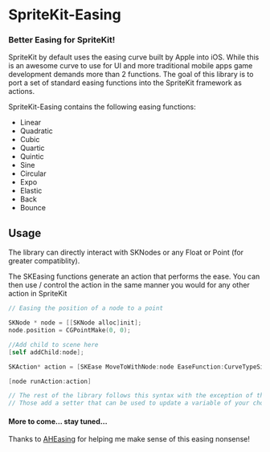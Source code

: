 # SpriteKit-Easing

### Better Easing for SpriteKit!

SpriteKit by default uses the easing curve built by Apple into iOS. While this is an awesome curve to use for UI and more traditional mobile apps game development demands more than 2 functions. The goal of this library is to port a set of standard easing functions into the SpriteKit framework as actions.

SpriteKit-Easing contains the following easing functions:

* Linear 
* Quadratic 
* Cubic 
* Quartic 
* Quintic 
* Sine 
* Circular 
* Expo 
* Elastic 
* Back 
* Bounce 

## Usage
The library can directly interact with SKNodes or any Float or Point (for greater compatiblity).

The SKEasing functions generate an action that performs the ease. You can then use / control the action in the same manner you would for any other action in SpriteKit

```Objective-C
// Easing the position of a node to a point

SKNode * node = [[SKNode alloc]init];
node.position = CGPointMake(0, 0);

//Add child to scene here
[self addChild:node];

SKAction* action = [SKEase MoveToWithNode:node EaseFunction:CurveTypeSine Mode:EaseIn Time:.5f ToVector:CGVectorMake(100, 100)];

[node runAction:action]

// The rest of the library follows this syntax with the exception of the Float and Point
// Those add a setter that can be used to update a variable of your choice as the action updates
```

#### More to come... stay tuned...

Thanks to [AHEasing](https://github.com/warrenm/AHEasing) for helping me make sense of this easing nonsense!

